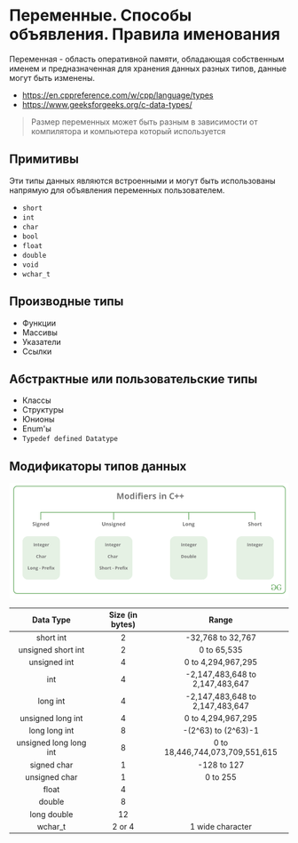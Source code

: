 # Переменные. Способы объявления. Правила именования

Переменная - область оперативной памяти, обладающая собственным именем и предназначенная для хранения данных разных типов, данные могут быть изменены.

- https://en.cppreference.com/w/cpp/language/types
- https://www.geeksforgeeks.org/c-data-types/

> Размер переменных может быть разным в зависимости от компилятора и компьютера
> который используется

## Примитивы

Эти типы данных являются встроенными и могут быть использованы напрямую для объявления переменных пользователем.

- `short`
- `int`
- `char`
- `bool`
- `float`
- `double`
- `void`
- `wchar_t`

## Производные типы

- Функции
- Массивы
- Указатели
- Ссылки

## Абстрактные или пользовательские типы

- Классы
- Структуры
- Юнионы
- Enum'ы
- `Typedef defined Datatype`

## Модификаторы типов данных

![Modifiers in C](./images/ModifiersInC.png)

|        Data Type       | Size (in bytes) |              Range              |
|:----------------------:|:---------------:|:-------------------------------:|
|        short int       |        2        |        -32,768 to 32,767        |
|   unsigned short int   |        2        |           0 to 65,535           |
|      unsigned int      |        4        |        0 to 4,294,967,295       |
|           int          |        4        | -2,147,483,648 to 2,147,483,647 |
|        long int        |        4        | -2,147,483,648 to 2,147,483,647 |
|    unsigned long int   |        4        |        0 to 4,294,967,295       |
|      long long int     |        8        |       -(2^63) to (2^63)-1       |
| unsigned long long int |        8        | 0 to 18,446,744,073,709,551,615 |
|       signed char      |        1        |           -128 to 127           |
|      unsigned char     |        1        |             0 to 255            |
|          float         |        4        |                                 |
|         double         |        8        |                                 |
|       long double      |        12       |                                 |
|         wchar_t        |      2 or 4     |         1 wide character        |

